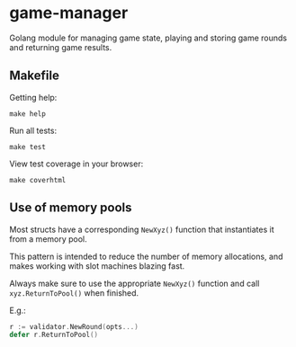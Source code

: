 # game-manager

Golang module for managing game state, playing and storing game rounds and returning game results.


## Makefile ##
Getting help:
```shell
make help
```
Run all tests:
```shell
make test
```
View test coverage in your browser:
```shell
make coverhtml
```


## Use of memory pools ##

Most structs have a corresponding ```NewXyz()``` function that instantiates it from a memory pool.

This pattern is intended to reduce the number of memory allocations, and makes working with slot machines blazing fast.

Always make sure to use the appropriate ```NewXyz()``` function and call ```xyz.ReturnToPool()``` when finished.

E.g.:
```go
r := validator.NewRound(opts...)
defer r.ReturnToPool()
```
